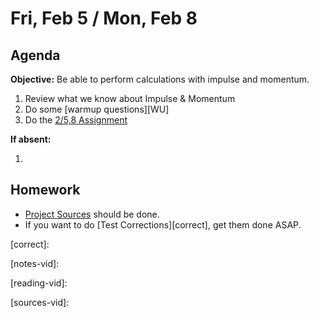 Fri, Feb 5 / Mon, Feb 8
==================

Agenda
---------
**Objective:** Be able to perform calculations with impulse and momentum.

1. Review what we know about Impulse & Momentum
2. Do some [warmup questions][WU]
3. Do the [2/5,8 Assignment][assmt]


**If absent:**

 1. 

Homework 
-------------
- [Project Sources][sources] should be done.
- If you want to do [Test Corrections][correct], get them done ASAP.

[sources]: https://avon.schoology.com/assignment/4545023001
[correct]:

[assmt]: 
[WU]: 

[notes-vid]: 

[reading-vid]: 

[sources-vid]: 
<!--stackedit_data:
eyJoaXN0b3J5IjpbOTY1ODQzODk2LC0xNzI5NTY4Njk1LC0xOD
Y5MTY1NTI4LDEyOTAxMTY0MDMsLTEzMDc4MTUwMjksNDUzMzM1
ODE4LC02NjA5NTI3OTMsLTEzNzEzMTgwMjksLTE3MTk1MzgxOS
wtOTkwMDAyNTE2LC0xMzI3NjI0MTcyLC03OTY1MDU4NDVdfQ==

-->